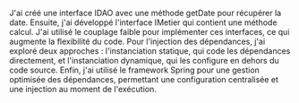 J'ai créé une interface IDAO avec une méthode getDate pour récupérer la date. Ensuite, j'ai développé l'interface IMetier qui contient une méthode calcul. J'ai utilisé le couplage faible pour implémenter ces interfaces, ce qui augmente la flexibilité du code. Pour l'injection des dépendances, j'ai exploré deux approches : l'instanciation statique, qui code les dépendances directement, et l'instanciation dynamique, qui les configure en dehors du code source. Enfin, j'ai utilisé le framework Spring pour une gestion optimisée des dépendances, permettant une configuration centralisée et une injection au moment de l'exécution.
